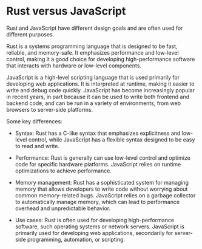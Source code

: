 # Rust versus JavaScript

Rust and JavaScript have different design goals and are often used for different purposes.

Rust is a systems programming language that is designed to be fast, reliable, and memory-safe. It emphasizes performance and low-level control, making it a good choice for developing high-performance software that interacts with hardware or low-level components.

JavaScript is a high-level scripting language that is used primarily for developing web applications. It is interpreted at runtime, making it easier to write and debug code quickly. JavaScript has become increasingly popular in recent years, in part because it can be used to write both frontend and backend code, and can be run in a variety of environments, from web browsers to server-side platforms.

Some key differences:

* Syntax: Rust has a C-like syntax that emphasizes explicitness and low-level control, while JavaScript has a flexible syntax designed to be easy to read and write.

* Performance: Rust is generally can use low-level control and optimize code for specific hardware platforms. JavaScript relies on runtime optimizations to achieve performance.

* Memory management: Rust has a sophisticated system for managing memory that allows developers to write code without worrying about common memory-related bugs. JavaScript relies on a garbage collector to automatically manage memory, which can lead to performance overhead and unpredictable behavior.

* Use cases: Rust is often used for developing high-performance software, such operating systems or network servers. JavaScript is primarily used for developing web applications, secondarily for server-side programming, automation, or scripting.
